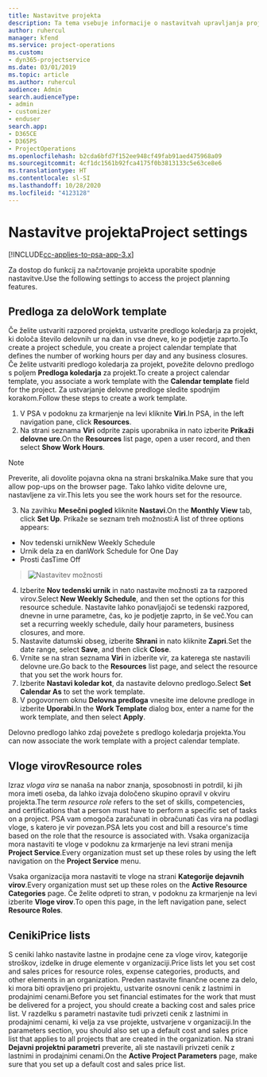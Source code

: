 ```yaml
---
title: Nastavitve projekta
description: Ta tema vsebuje informacije o nastavitvah upravljanja projektov.
author: ruhercul
manager: kfend
ms.service: project-operations
ms.custom:
- dyn365-projectservice
ms.date: 03/01/2019
ms.topic: article
ms.author: ruhercul
audience: Admin
search.audienceType:
- admin
- customizer
- enduser
search.app:
- D365CE
- D365PS
- ProjectOperations
ms.openlocfilehash: b2cda6bfd7f152ee948cf49fab91aed475968a09
ms.sourcegitcommit: 4cf1dc1561b92fca4175f0b3813133c5e63ce8e6
ms.translationtype: HT
ms.contentlocale: sl-SI
ms.lasthandoff: 10/28/2020
ms.locfileid: "4123128"
---
```

# <a name="project-settings"></a><span data-ttu-id="19894-103">Nastavitve projekta</span><span class="sxs-lookup"><span data-stu-id="19894-103">Project settings</span></span>

[!INCLUDE[cc-applies-to-psa-app-3.x](../includes/cc-applies-to-psa-app-3x.md)]

<span data-ttu-id="19894-104">Za dostop do funkcij za načrtovanje projekta uporabite spodnje nastavitve.</span><span class="sxs-lookup"><span data-stu-id="19894-104">Use the following settings to access the project planning features.</span></span>

## <a name="work-template"></a><span data-ttu-id="19894-105">Predloga za delo</span><span class="sxs-lookup"><span data-stu-id="19894-105">Work template</span></span>

<span data-ttu-id="19894-106">Če želite ustvariti razpored projekta, ustvarite predlogo koledarja za projekt, ki določa število delovnih ur na dan in vse dneve, ko je podjetje zaprto.</span><span class="sxs-lookup"><span data-stu-id="19894-106">To create a project schedule, you create a project calendar template that defines the number of working hours per day and any business closures.</span></span> <span data-ttu-id="19894-107">Če želite ustvariti predlogo koledarja za projekt, povežite delovno predlogo s poljem **Predloga koledarja** za projekt.</span><span class="sxs-lookup"><span data-stu-id="19894-107">To create a project calendar template, you associate a work template with the **Calendar template** field for the project.</span></span> <span data-ttu-id="19894-108">Za ustvarjanje delovne predloge sledite spodnjim korakom.</span><span class="sxs-lookup"><span data-stu-id="19894-108">Follow these steps to create a work template.</span></span>

1. <span data-ttu-id="19894-109">V PSA v podoknu za krmarjenje na levi kliknite **Viri**.</span><span class="sxs-lookup"><span data-stu-id="19894-109">In PSA, in the left navigation pane, click **Resources**.</span></span> 
2. <span data-ttu-id="19894-110">Na strani seznama **Viri** odprite zapis uporabnika in nato izberite **Prikaži delovne ure**.</span><span class="sxs-lookup"><span data-stu-id="19894-110">On the **Resources** list page, open a user record, and then select **Show Work Hours**.</span></span>

  > [!NOTE]
  > <span data-ttu-id="19894-111">Preverite, ali dovolite pojavna okna na strani brskalnika.</span><span class="sxs-lookup"><span data-stu-id="19894-111">Make sure that you allow pop-ups on the browser page.</span></span> <span data-ttu-id="19894-112">Tako lahko vidite delovne ure, nastavljene za vir.</span><span class="sxs-lookup"><span data-stu-id="19894-112">This lets you see the work hours set for the resource.</span></span>
  
3. <span data-ttu-id="19894-113">Na zavihku **Mesečni pogled** kliknite **Nastavi**.</span><span class="sxs-lookup"><span data-stu-id="19894-113">On the **Monthly View** tab, click **Set Up**.</span></span> <span data-ttu-id="19894-114">Prikaže se seznam treh možnosti:</span><span class="sxs-lookup"><span data-stu-id="19894-114">A list of three options appears:</span></span> 

  - <span data-ttu-id="19894-115">Nov tedenski urnik</span><span class="sxs-lookup"><span data-stu-id="19894-115">New Weekly Schedule</span></span>
  - <span data-ttu-id="19894-116">Urnik dela za en dan</span><span class="sxs-lookup"><span data-stu-id="19894-116">Work Schedule for One Day</span></span>
  - <span data-ttu-id="19894-117">Prosti čas</span><span class="sxs-lookup"><span data-stu-id="19894-117">Time Off</span></span>

> ![Nastavitev možnosti](media/project-13.png)

4. <span data-ttu-id="19894-119">Izberite **Nov tedenski urnik** in nato nastavite možnosti za ta razpored virov.</span><span class="sxs-lookup"><span data-stu-id="19894-119">Select **New Weekly Schedule**, and then set the options for this resource schedule.</span></span> <span data-ttu-id="19894-120">Nastavite lahko ponavljajoči se tedenski razpored, dnevne in urne parametre, čas, ko je podjetje zaprto, in še več.</span><span class="sxs-lookup"><span data-stu-id="19894-120">You can set a recurring weekly schedule, daily hour parameters, business closures, and more.</span></span>
5. <span data-ttu-id="19894-121">Nastavite datumski obseg, izberite **Shrani** in nato kliknite **Zapri**.</span><span class="sxs-lookup"><span data-stu-id="19894-121">Set the date range, select **Save**, and then click **Close**.</span></span> 
6. <span data-ttu-id="19894-122">Vrnite se na stran seznama **Viri** in izberite vir, za katerega ste nastavili delovne ure.</span><span class="sxs-lookup"><span data-stu-id="19894-122">Go back to the **Resources** list page, and select the resource that you set the work hours for.</span></span> 
7. <span data-ttu-id="19894-123">Izberite **Nastavi koledar kot**, da nastavite delovno predlogo.</span><span class="sxs-lookup"><span data-stu-id="19894-123">Select **Set Calendar As** to set the work template.</span></span> 
8. <span data-ttu-id="19894-124">V pogovornem oknu **Delovna predloga** vnesite ime delovne predloge in izberite **Uporabi**.</span><span class="sxs-lookup"><span data-stu-id="19894-124">In the **Work Template** dialog box, enter a name for the work template, and then select **Apply**.</span></span> 

<span data-ttu-id="19894-125">Delovno predlogo lahko zdaj povežete s predlogo koledarja projekta.</span><span class="sxs-lookup"><span data-stu-id="19894-125">You can now associate the work template with a project calendar template.</span></span>

## <a name="resource-roles"></a><span data-ttu-id="19894-126">Vloge virov</span><span class="sxs-lookup"><span data-stu-id="19894-126">Resource roles</span></span>

<span data-ttu-id="19894-127">Izraz *vloga vira* se nanaša na nabor znanja, sposobnosti in potrdil, ki jih mora imeti oseba, da lahko izvaja določeno skupino opravil v okviru projekta.</span><span class="sxs-lookup"><span data-stu-id="19894-127">The term *resource role* refers to the set of skills, competencies, and certifications that a person must have to perform a specific set of tasks on a project.</span></span> <span data-ttu-id="19894-128">PSA vam omogoča zaračunati in obračunati čas vira na podlagi vloge, s katero je vir povezan.</span><span class="sxs-lookup"><span data-stu-id="19894-128">PSA lets you cost and bill a resource's time based on the role that the resource is associated with.</span></span> <span data-ttu-id="19894-129">Vsaka organizacija mora nastaviti te vloge v podoknu za krmarjenje na levi strani menija **Project Service**.</span><span class="sxs-lookup"><span data-stu-id="19894-129">Every organization must set up these roles by using the left navigation on the **Project Service** menu.</span></span>

<span data-ttu-id="19894-130">Vsaka organizacija mora nastaviti te vloge na strani **Kategorije dejavnih virov**.</span><span class="sxs-lookup"><span data-stu-id="19894-130">Every organization must set up these roles on the **Active Resource Categories** page.</span></span> <span data-ttu-id="19894-131">Če želite odpreti to stran, v podoknu za krmarjenje na levi izberite **Vloge virov**.</span><span class="sxs-lookup"><span data-stu-id="19894-131">To open this page, in the left navigation pane, select **Resource Roles**.</span></span>

## <a name="price-lists"></a><span data-ttu-id="19894-132">Ceniki</span><span class="sxs-lookup"><span data-stu-id="19894-132">Price lists</span></span>

<span data-ttu-id="19894-133">S ceniki lahko nastavite lastne in prodajne cene za vloge virov, kategorije stroškov, izdelke in druge elemente v organizaciji.</span><span class="sxs-lookup"><span data-stu-id="19894-133">Price lists let you set cost and sales prices for resource roles, expense categories, products, and other elements in an organization.</span></span> <span data-ttu-id="19894-134">Preden nastavite finančne ocene za delo, ki mora biti opravljeno pri projektu, ustvarite osnovni cenik z lastnimi in prodajnimi cenami.</span><span class="sxs-lookup"><span data-stu-id="19894-134">Before you set financial estimates for the work that must be delivered for a project, you should create a backing cost and sales price list.</span></span> <span data-ttu-id="19894-135">V razdelku s parametri nastavite tudi privzeti cenik z lastnimi in prodajnimi cenami, ki velja za vse projekte, ustvarjene v organizaciji.</span><span class="sxs-lookup"><span data-stu-id="19894-135">In the parameters section, you should also set up a default cost and sales price list that applies to all projects that are created in the organization.</span></span> <span data-ttu-id="19894-136">Na strani **Dejavni projektni parametri** preverite, ali ste nastavili privzeti cenik z lastnimi in prodajnimi cenami.</span><span class="sxs-lookup"><span data-stu-id="19894-136">On the **Active Project Parameters** page, make sure that you set up a default cost and sales price list.</span></span>
